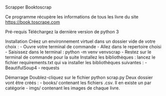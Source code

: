 Scrapper Booktoscrap


Ce programme récupère les informations de tous les livre du site https://book.toscrape.com


Pré-requis
Téléchargez la dernière version de python 3


Installation
Créez un environnement virtuel dans un dossier vide de votre choix :
    - Ouvre votre terminal de commande
    - Allez dans le repertoire choisi
    - Saisissez dans le terminal : python -m venv venvscrap
    - Restez sur le terminal de commande pour la suite
Installez les bibliothèques :
    lancez le fichier requirements.txt qui va installer les bibliothèques suivantes :
    - BeautifulSoup4
    - requests

Démarrage
Doublez-cliquez sur le fichier python scrap.py
Deux dossier vont être créés : 
    - books/ contenant les fichiers .csv. Il en existe un par catégorie
    - imgs/ contenant les images de chaque livre.



